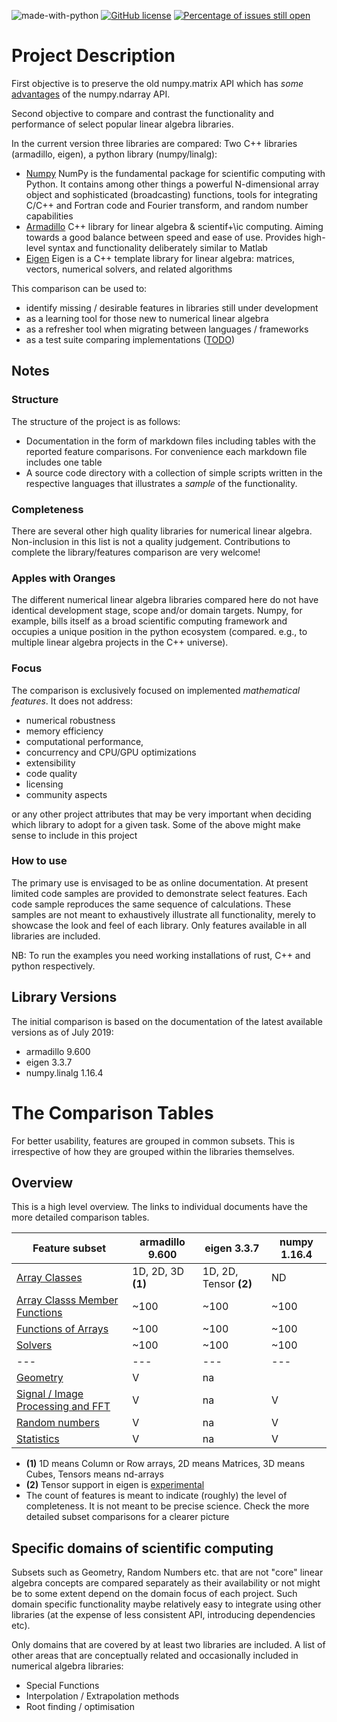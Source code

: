 
![made-with-python](https://img.shields.io/badge/Made%20with-Python-1f425f.svg)
[![GitHub license](https://img.shields.io/github/license/Naereen/StrapDown.js.svg)](https://github.com/Naereen/StrapDown.js/blob/master/LICENSE)
[![Percentage of issues still open](http://isitmaintained.com/badge/open/Naereen/badges.svg)](http://isitmaintained.com/project/Naereen/badges "Percentage of issues still open")


# Project Description

First objective is to preserve the old numpy.matrix API which has *some* [advantages](https://numpy.org/doc/stable/user/numpy-for-matlab-users.html) of the numpy.ndarray API.  

Second objective to compare and contrast the functionality and performance of select popular linear algebra libraries. 

In the current version three libraries are compared: Two C++ libraries (armadillo, eigen), a python library (numpy/linalg):

* [Numpy](https://www.numpy.org) NumPy is the fundamental package for scientific computing with Python. 
It contains among other things a powerful N-dimensional array object and sophisticated (broadcasting) functions, tools 
for integrating C/C++ and Fortran code and Fourier transform, and random number capabilities
* [Armadillo](http://arma.sourceforge.net) C++ library for linear algebra & scientif+\ic computing. Aiming towards a good 
balance between speed and ease of use. Provides high-level syntax and functionality deliberately similar to Matlab 
* [Eigen](http://eigen.tuxfamily.org) Eigen is a C++ template library for linear algebra: matrices, vectors, numerical solvers, and related algorithms


This comparison can be used to:
* identify missing / desirable features in libraries still under development
* as a learning tool for those new to numerical linear algebra
* as a refresher tool when migrating between languages / frameworks 
* as a test suite comparing implementations ([TODO](TODO.md))

## Notes

### Structure
The structure of the project is as follows:
* Documentation in the form of markdown files including tables with the reported feature comparisons. For convenience each markdown file includes one table
* A source code directory with a collection of simple scripts written in the respective languages that illustrates a *sample* of the functionality.

### Completeness
There are several other high quality libraries for numerical linear algebra. Non-inclusion in this list is not a quality judgement. Contributions to complete the library/features comparison are very welcome! 

### Apples with Oranges
The different numerical linear algebra libraries compared here do not have identical development stage, scope and/or domain targets. Numpy, for example, bills itself as a broad scientific computing framework and occupies a unique position in the python ecosystem (compared. e.g., to multiple linear algebra projects in the C++ universe).

### Focus
The comparison is exclusively focused on implemented _mathematical features_. It does not address: 
* numerical robustness
* memory efficiency
* computational performance, 
* concurrency and CPU/GPU optimizations
* extensibility
* code quality
* licensing
* community aspects 

or any other project attributes that may be very important when deciding which library to adopt for a given task. Some of the above might make sense to include in this project 

### How to use
The primary use is envisaged to be as online documentation. At present limited code samples are provided to demonstrate select features. Each code sample reproduces the same sequence of calculations. These samples are not meant to exhaustively illustrate all functionality, merely to showcase the look and feel of each library. Only features available in all libraries are included. 

NB: To run the examples you need working installations of rust, C++ and python respectively. 


## Library Versions
The initial comparison is based on the documentation of the latest available versions as of July 2019:

* armadillo 9.600
* eigen 3.3.7
* numpy.linalg 1.16.4

# The Comparison Tables

For better usability, features are grouped in common subsets. This is irrespective of how they are grouped within the libraries themselves.

## Overview

This is a high level overview. The links to individual documents have the more detailed comparison tables.

| Feature subset                                      | armadillo 9.600    | eigen 3.3.7            | numpy 1.16.4 |
| --------------------------------------------------- | ------------------ | ---------------------- | ------------ |
| [Array Classes](Arrays.md)                          | 1D, 2D, 3D **(1)** | 1D, 2D, Tensor **(2)** | ND           |
| [Array Classs Member Functions](MemberFunctions.md) | ~100               | ~100                   | ~100         |
| [Functions of Arrays](Functions.md)                 | ~100               | ~100                   | ~100         |
| [Solvers](Solvers.md)                               | ~100               | ~100                   | ~100         |
| ---                                                 | ---                | ---                    | ---          |
| [Geometry](Geometry.md)                             | V                  | na                     |              |
| [Signal / Image Processing and FFT](FFT.md)         | V                  | na                     | V            |
| [Random numbers](Random.md)                         | V                  | na                     | V            |
| [Statistics](Statistics.md)                         | V                  | na                     | V            |

* **(1)** 1D means Column or Row arrays, 2D means Matrices, 3D means Cubes, Tensors means nd-arrays
* **(2)** Tensor support in eigen is [experimental](http://eigen.tuxfamily.org/index.php?title=Tensor_support)
* The count of features is meant to indicate (roughly) the level of completeness. It is not meant to be precise science. Check the more detailed subset comparisons for a clearer picture

## Specific domains of scientific computing

Subsets such as Geometry, Random Numbers etc. that are not "core" linear algebra concepts are compared separately as their availability or not might be to some extent depend on the domain focus of each project. Such domain specific functionality maybe relatively easy to integrate using other libraries (at the expense of less consistent API, introducing dependencies etc). 

Only domains that are covered by at least two libraries are included. A list of other areas that are conceptually related and occasionally included in numerical algebra libraries:
* Special Functions
* Interpolation / Extrapolation methods
* Root finding / optimisation